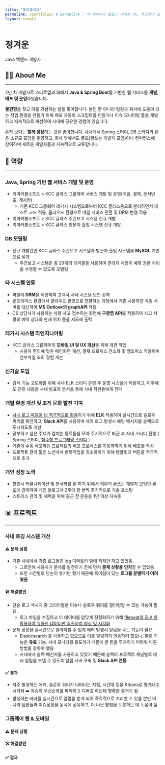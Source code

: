 ```yaml
---
title: "포트폴리오"
permalink: /portfolio/ # permalink : 이 페이지가 블로그 내에서 어느 주소에서 표시될지를 경정하는 주소 / 홈페이지 베이스 주소 + permalink가 이 페이지의 주소가 된다.
layout: single
---
```


# 정겨운
Java 백엔드 개발자


## 👩‍🔧 About Me
---
4년 차 개발자로 스타트업과 SI에서 **Java & Spring Boot**를 기반한 웹 서비스를 **개발,배포 및 운영**하였습니다.

**불편함**을 찾고 이를 **개선**하는 일을 좋아합니다. 본인 뿐 아니라 팀원과 회사에 도움이 되는 작업 환경을 만들기 위해 배포 자동화 스크립트를 만들거나 이슈 모니터링 툴을 개발하고 지속적으로 개선하여 사내에 공유한 경험이 있습니다.

혼자 보다는 **함께 성장**하는 것을 좋아합니다. 사내에서 Spring 스터디, DB 스터디와 같은 소규모 모임을 운영하고, 회사 밖에서도 글또(글쓰는 개발자 모임)이나 컨퍼런스에 참여하며 새로운 개발자들과 지속적으로 교류합니다.


## 💪 역량
---
### Java, Spring 기반 웹 서비스 개발 및 운영
- 리마커블소프트 > KCC 글라스 그룹웨어 서비스 개발 및 운영(메일, 결재, 분서반출, 게시판)
    - 기존 KCC 그룹웨어 레거시 시스템으로부터 KCC 글라스용으로 분리하면서 테스트 코드 적용, 클라우드 환경으로 메일 서비스 전환 및 DRM 변경 적용
- 리마커블소프트 > KCC 글라스 주간보고 시스템 신규 개발
- 리마커블소프트 > KCC 글라스 방문자 출입 시스템 신규 개발

### DB 모델링
- 신규 개발건인 KCC 글라스 주간보고 시스템과 방문자 출입 시스템을 **MySQL** 기반으로 설계
    - 주간보고 시스템은 총 20개의 테이블을 사용하여 관리자 계정이 예외 권한 처리를 수행할 수 있도록 모델링

### 타 시스템 연동
- 파일에 **DRM**을 적용하여 고객사 사내 시스템 보안 강화
- 온프레미스 환경에서 클라우드 환경으로 전환하는 과정에서 기존 사용하던 메일 서버를 대신하여 **MS Outlook의 graphAPI** 적용
- CS 상담사가 사용하는 차량 사고 접수하는 화면에 **구글맵 API**를 적용하여 사고 차량의 예약 상태와 현재 위치 등을 지도에 출력

### 레거시 시스템 리엔지니어링

- KCC 글라스 그룹웨어의 **모바일 UI 및 UX 개선**을 위해 개편 작업
    - 사용자 편의에 맞춘 메인화면 개선, 결재 프로세스 간소화 및 웹오피스 적용하여 첨부파일 조회 경험 개선

### 신기술 도입
- 검색 기능 고도화를 위해 사내 ELK 스터디 운영 후 운영 시스템에 적용하고, 이후에도 관련 내용을 사내 발표와 문서를 통해 사내 직원들에게 전파

### 개발 환경 개선 및 조직 문화 발전 기여
- [사내 로그 파일을 더 적극적으로 활용](#사내-로깅-시스템-개선)하기 위해 **ELK** 적용하여 실시간으로 슬로우 쿼리를 확인하고, **Slack API**를 사용하여 에러 로그 발생시 해당 메시지를 슬랙으로 푸시하도록 개선
- 공부하고 싶은 주제가 겹치는 동료들을 모아 주기적으로 퇴근 후 사내 스터디 진행 ( Spring 스터디, [함수형 프로그래밍 스터디](https://grey920.github.io/server/functional_programming_java/) )
- 기존에 수동 배포하던 프로젝트의 배포 프로세스를 자동화하기 위해 배포쉘 작성
- 프로젝트 관리 툴인 노션에서 반복작업을 최소화하기 위해 템플릿과 버튼을 적극적으로 추가

### 개인 성장 노력
- 협업시 커뮤니케이션 및 문서화를 잘 하기 위해서 외부의 글쓰는 개발자 모임인 [글또](/tags/#%EA%B8%80%EB%98%90)에 참여하여 개인 블로그에 2주에 한 번씩 주기적으로 기술 포스팅
- 스트레스 관리 및 체력을 위해 출근 전 운동을 1년 이상 지속중

## 📊 프로젝트
---
### 사내 로깅 시스템 개선
#### ⚠️ 문제 상황
- 기존 사내에서 각종 로그들은 log 디렉토리 밑에 적재만 하고 있었음.
    - 그로인해 사용자가 문제를 발견하기 전에 먼저 **문제 상황을 인지**할 수 없었음
    - 또한 시간별로 단순히 쌓기만 했기 때문에 특이점이 있는 **로그를 분별하기 어려웠음**

#### 🛠️ 해결방안
- 단순 로그 메시지 중 크리티컬한 이슈나 슬로우 쿼리를 필터링할 수 있는 기능이 필요.
    - 로그 파일을 수집하고 이 데이터를 알맞게 정형화하기 위해 [filebeat와 ELK 를 활용하여 유용한 데이터만 추출하여 파싱 및 시각화](https://grey920.github.io/elk/elk-log2/)
- 문제 상황을 실시간으로 알아차릴 수 있게 에러 발생시 알림을 주는 기능이 필요
    - Elasticsearch 를 사용하고 있으므로 이를 알림까지 연동하려 했으나, 알림 기능은 **유료** 기능. 사내 모니터링 용도이기 때문에 큰 돈을 투자하기 어려워 다른 방법을 찾아야 했음
    - 사내에서 슬랙 메신저를 사용하고 있었기 때문에 슬랙의 프로젝트 채널별로 에러 알림을 보낼 수 있도록 알림 서버 구축 및 **Slack API 연동**

#### ✅ 결과
- 자주 발생하는 에러, 슬로우 쿼리가 나타나는 지점, 시간대 등을 Kibana로 통계내고 시각화 ➡️ 이슈의 우선순위를 파악하고 디버깅 하는데 명확한 증거가 됨
- 발생하는 에러를 실시간으로 알림을 받게 되어 즉각적으로 처리할 수 있을 뿐만 아니라 팀원들과 이슈상황을 동시에 공유하고, 더 나은 방법을 토론하는 데 도움이 됨


### 그룹웨어 웹 & 모바일
#### ⚠️ 문제 상황

#### 🛠️ 해결방안

#### ✅ 결과
